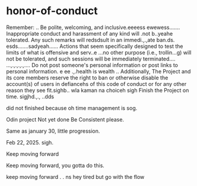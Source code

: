# honor-of-conduct
Remember:
..
Be polite, welcoming, and inclusive.eeeess
ewewess.......
Inappropriate conduct and harassment of any kind will .not b..yeahe tolerated. Any such remarks will redsdsult in an immedi.,.,ate ban.ds.
esds.......sadyeah......
Actions that seem specifically designed to test the limits of what is offensive and serv..e ...no other purpose (i.e., trollin...g) will not be tolerated, and such sessions will be immediately terminated....
...,.,.,.,.,....
Do not post someone's personal information or post links to personal information. e ee .,.health is wealth
..
Additionally, The Project and its core members reserve the right to ban or otherwise disable the account(s) of users in defiancehs of this code of conduct or for any other reason they see fit.sighb..
 wla kaman na choiceh
sigh
Finish the Project on time.  sigjhd.,.,
..dds

did not finished because oh time management is sog.



Odin project
Not yet done
Be Consistent please.

Same as january 30, little progression.

Feb 22, 2025. sigh.


Keep moving forward

Keep moving forward, you gotta do this.

keep moving forward . . ns
hey
tired but go with the flow 
